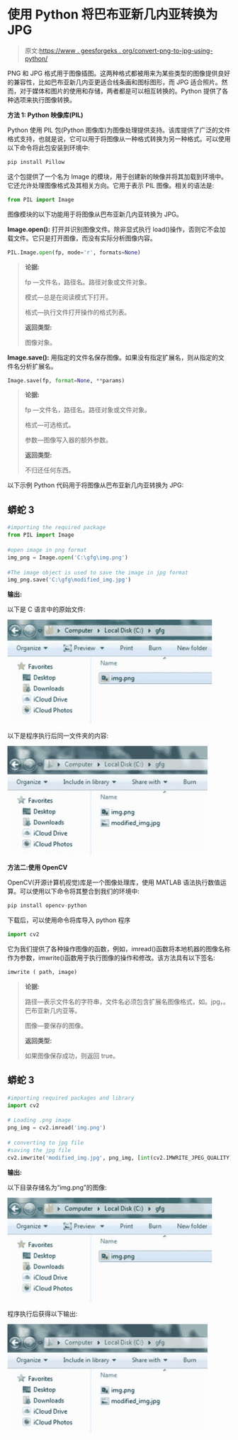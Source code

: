 # 使用 Python 将巴布亚新几内亚转换为 JPG

> 原文:[https://www . geesforgeks . org/convert-png-to-jpg-using-python/](https://www.geeksforgeeks.org/convert-png-to-jpg-using-python/)

PNG 和 JPG 格式用于图像插图。这两种格式都被用来为某些类型的图像提供良好的兼容性，比如巴布亚新几内亚更适合线条画和图标图形，而 JPG 适合照片。然而，对于媒体和图片的使用和存储，两者都是可以相互转换的。Python 提供了各种选项来执行图像转换。

**方法 1: Python 映像库(PIL)**

Python 使用 PIL 包(Python 图像库)为图像处理提供支持。该库提供了广泛的文件格式支持，也就是说，它可以用于将图像从一种格式转换为另一种格式。可以使用以下命令将此包安装到环境中:

```py
pip install Pillow
```

这个包提供了一个名为 Image 的模块，用于创建新的映像并将其加载到环境中。它还允许处理图像格式及其相关方向。它用于表示 PIL 图像。相关的语法是:

```py
from PIL import Image
```

图像模块的以下功能用于将图像从巴布亚新几内亚转换为 JPG。

**Image.open():** 打开并识别图像文件。除非显式执行 load()操作，否则它不会加载文件。它只是打开图像，而没有实际分析图像内容。

```py
PIL.Image.open(fp, mode='r', formats=None)
```

> **论据:**
> 
> fp —文件名，路径名。路径对象或文件对象。
> 
> 模式—总是在阅读模式下打开。
> 
> 格式—执行文件打开操作的格式列表。
> 
> **返回类型:**
> 
> 图像对象。

**Image.save():** 用指定的文件名保存图像。如果没有指定扩展名，则从指定的文件名分析扩展名。

```py
Image.save(fp, format=None, **params)
```

> **论据:**
> 
> fp —文件名，路径名。路径对象或文件对象。
> 
> 格式—可选格式。
> 
> 参数—图像写入器的额外参数。
> 
> **返回类型:**
> 
> 不归还任何东西。

以下示例 Python 代码用于将图像从巴布亚新几内亚转换为 JPG:

## 蟒蛇 3

```py
#importing the required package
from PIL import Image

#open image in png format
img_png = Image.open('C:\gfg\img.png')

#The image object is used to save the image in jpg format
img_png.save('C:\gfg\modified_img.jpg')
```

**输出:**

以下是 C 语言中的原始文件:

![](img/79430e702d7dfa4ecd5306f4cd4eef27.png)

以下是程序执行后同一文件夹的内容:

![](img/62bd957105f9a126671652d6a0912948.png)

**方法二:使用 OpenCV**

OpenCV(开源计算机视觉)库是一个图像处理库，使用 MATLAB 语法执行数值运算。可以使用以下命令将其整合到我们的环境中:

```py
pip install opencv-python
```

下载后，可以使用命令将库导入 python 程序

```py
import cv2
```

它为我们提供了各种操作图像的函数，例如，imread()函数将本地机器的图像名称作为参数，imwrite()函数用于执行图像的操作和修改。该方法具有以下签名:

```py
imwrite ( path, image)
```

> **论据:**
> 
> 路径—表示文件名的字符串，文件名必须包含扩展名图像格式，如。jpg，。巴布亚新几内亚等。
> 
> 图像—要保存的图像。
> 
> **返回类型:**
> 
> 如果图像保存成功，则返回 true。

## 蟒蛇 3

```py
#importing required packages and library
import cv2

# Loading .png image
png_img = cv2.imread('img.png')

# converting to jpg file
#saving the jpg file
cv2.imwrite('modified_img.jpg', png_img, [int(cv2.IMWRITE_JPEG_QUALITY), 100])
```

**输出:**

以下目录存储名为“img.png”的图像:

![](img/79430e702d7dfa4ecd5306f4cd4eef27.png)

程序执行后获得以下输出:

![](img/62bd957105f9a126671652d6a0912948.png)